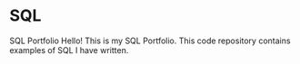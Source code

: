 # SQL
SQL Portfolio
Hello! This is my SQL Portfolio. This code repository contains examples of SQL I have written.
